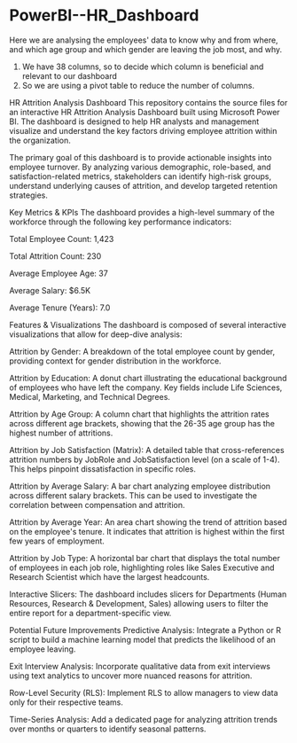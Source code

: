 # PowerBI--HR_Dashboard

Here we are analysing  the employees' data
to know why and from where, and which age group and which gender are leaving the job most, and why.

1. We have 38 columns, so to decide which column is beneficial and relevant to our dashboard
2. So we are using a pivot table to reduce the number of columns.

HR Attrition Analysis Dashboard
This repository contains the source files for an interactive HR Attrition Analysis Dashboard built using Microsoft Power BI. The dashboard is designed to help HR analysts and management visualize and understand the key factors driving employee attrition within the organization.

The primary goal of this dashboard is to provide actionable insights into employee turnover. By analyzing various demographic, role-based, and satisfaction-related metrics, stakeholders can identify high-risk groups, understand underlying causes of attrition, and develop targeted retention strategies.

Key Metrics & KPIs
The dashboard provides a high-level summary of the workforce through the following key performance indicators:

Total Employee Count: 1,423

Total Attrition Count: 230

Average Employee Age: 37

Average Salary: $6.5K

Average Tenure (Years): 7.0



Features & Visualizations
The dashboard is composed of several interactive visualizations that allow for deep-dive analysis:

Attrition by Gender: A breakdown of the total employee count by gender, providing context for gender distribution in the workforce.

Attrition by Education: A donut chart illustrating the educational background of employees who have left the company. Key fields include Life Sciences, Medical, Marketing, and Technical Degrees.

Attrition by Age Group: A column chart that highlights the attrition rates across different age brackets, showing that the 26-35 age group has the highest number of attritions.

Attrition by Job Satisfaction (Matrix): A detailed table that cross-references attrition numbers by JobRole and JobSatisfaction level (on a scale of 1-4). This helps pinpoint dissatisfaction in specific roles.

Attrition by Average Salary: A bar chart analyzing employee distribution across different salary brackets. This can be used to investigate the correlation between compensation and attrition.

Attrition by Average Year: An area chart showing the trend of attrition based on the employee's tenure. It indicates that attrition is highest within the first few years of employment.

Attrition by Job Type: A horizontal bar chart that displays the total number of employees in each job role, highlighting roles like Sales Executive and Research Scientist which have the largest headcounts.

Interactive Slicers: The dashboard includes slicers for Departments (Human Resources, Research & Development, Sales) allowing users to filter the entire report for a department-specific view.

Potential Future Improvements
Predictive Analysis: Integrate a Python or R script to build a machine learning model that predicts the likelihood of an employee leaving.

Exit Interview Analysis: Incorporate qualitative data from exit interviews using text analytics to uncover more nuanced reasons for attrition.

Row-Level Security (RLS): Implement RLS to allow managers to view data only for their respective teams.

Time-Series Analysis: Add a dedicated page for analyzing attrition trends over months or quarters to identify seasonal patterns.

